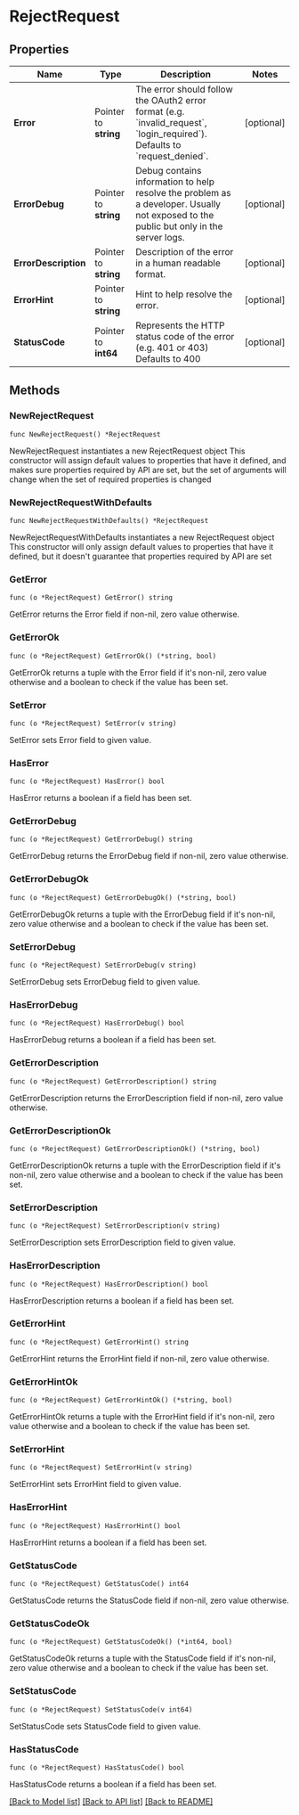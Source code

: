 # RejectRequest

## Properties

Name | Type | Description | Notes
------------ | ------------- | ------------- | -------------
**Error** | Pointer to **string** | The error should follow the OAuth2 error format (e.g. &#x60;invalid_request&#x60;, &#x60;login_required&#x60;).  Defaults to &#x60;request_denied&#x60;. | [optional] 
**ErrorDebug** | Pointer to **string** | Debug contains information to help resolve the problem as a developer. Usually not exposed to the public but only in the server logs. | [optional] 
**ErrorDescription** | Pointer to **string** | Description of the error in a human readable format. | [optional] 
**ErrorHint** | Pointer to **string** | Hint to help resolve the error. | [optional] 
**StatusCode** | Pointer to **int64** | Represents the HTTP status code of the error (e.g. 401 or 403)  Defaults to 400 | [optional] 

## Methods

### NewRejectRequest

`func NewRejectRequest() *RejectRequest`

NewRejectRequest instantiates a new RejectRequest object
This constructor will assign default values to properties that have it defined,
and makes sure properties required by API are set, but the set of arguments
will change when the set of required properties is changed

### NewRejectRequestWithDefaults

`func NewRejectRequestWithDefaults() *RejectRequest`

NewRejectRequestWithDefaults instantiates a new RejectRequest object
This constructor will only assign default values to properties that have it defined,
but it doesn't guarantee that properties required by API are set

### GetError

`func (o *RejectRequest) GetError() string`

GetError returns the Error field if non-nil, zero value otherwise.

### GetErrorOk

`func (o *RejectRequest) GetErrorOk() (*string, bool)`

GetErrorOk returns a tuple with the Error field if it's non-nil, zero value otherwise
and a boolean to check if the value has been set.

### SetError

`func (o *RejectRequest) SetError(v string)`

SetError sets Error field to given value.

### HasError

`func (o *RejectRequest) HasError() bool`

HasError returns a boolean if a field has been set.

### GetErrorDebug

`func (o *RejectRequest) GetErrorDebug() string`

GetErrorDebug returns the ErrorDebug field if non-nil, zero value otherwise.

### GetErrorDebugOk

`func (o *RejectRequest) GetErrorDebugOk() (*string, bool)`

GetErrorDebugOk returns a tuple with the ErrorDebug field if it's non-nil, zero value otherwise
and a boolean to check if the value has been set.

### SetErrorDebug

`func (o *RejectRequest) SetErrorDebug(v string)`

SetErrorDebug sets ErrorDebug field to given value.

### HasErrorDebug

`func (o *RejectRequest) HasErrorDebug() bool`

HasErrorDebug returns a boolean if a field has been set.

### GetErrorDescription

`func (o *RejectRequest) GetErrorDescription() string`

GetErrorDescription returns the ErrorDescription field if non-nil, zero value otherwise.

### GetErrorDescriptionOk

`func (o *RejectRequest) GetErrorDescriptionOk() (*string, bool)`

GetErrorDescriptionOk returns a tuple with the ErrorDescription field if it's non-nil, zero value otherwise
and a boolean to check if the value has been set.

### SetErrorDescription

`func (o *RejectRequest) SetErrorDescription(v string)`

SetErrorDescription sets ErrorDescription field to given value.

### HasErrorDescription

`func (o *RejectRequest) HasErrorDescription() bool`

HasErrorDescription returns a boolean if a field has been set.

### GetErrorHint

`func (o *RejectRequest) GetErrorHint() string`

GetErrorHint returns the ErrorHint field if non-nil, zero value otherwise.

### GetErrorHintOk

`func (o *RejectRequest) GetErrorHintOk() (*string, bool)`

GetErrorHintOk returns a tuple with the ErrorHint field if it's non-nil, zero value otherwise
and a boolean to check if the value has been set.

### SetErrorHint

`func (o *RejectRequest) SetErrorHint(v string)`

SetErrorHint sets ErrorHint field to given value.

### HasErrorHint

`func (o *RejectRequest) HasErrorHint() bool`

HasErrorHint returns a boolean if a field has been set.

### GetStatusCode

`func (o *RejectRequest) GetStatusCode() int64`

GetStatusCode returns the StatusCode field if non-nil, zero value otherwise.

### GetStatusCodeOk

`func (o *RejectRequest) GetStatusCodeOk() (*int64, bool)`

GetStatusCodeOk returns a tuple with the StatusCode field if it's non-nil, zero value otherwise
and a boolean to check if the value has been set.

### SetStatusCode

`func (o *RejectRequest) SetStatusCode(v int64)`

SetStatusCode sets StatusCode field to given value.

### HasStatusCode

`func (o *RejectRequest) HasStatusCode() bool`

HasStatusCode returns a boolean if a field has been set.


[[Back to Model list]](../README.md#documentation-for-models) [[Back to API list]](../README.md#documentation-for-api-endpoints) [[Back to README]](../README.md)


